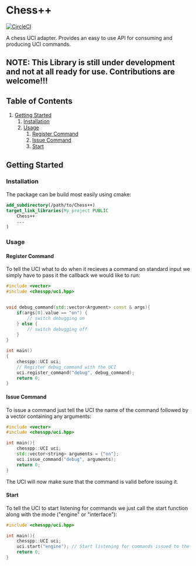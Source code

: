 # Chess++

[![CircleCI](https://circleci.com/gh/The-Pied-Piper/ChessPP.svg?style=svg)](https://circleci.com/gh/The-Pied-Piper/ChessPP)

A chess UCI adapter. Provides an easy to use API for consuming and producing UCI commands.

## NOTE: This Library is still under development and not at all ready for use. Contributions are welcome!!!

## Table of Contents
1. [Getting Started](#getting-started)
    1. [Installation](#installation)
    1. [Usage](#usage)
        1. [Register Command](#register-command)
        1. [Issue Command](#issue-command)
        1. [Start](#start)

## Getting Started

### Installation

The package can be build most easily using cmake:

```cmake
add_subdirectory(/path/to/Chess++)
target_link_libraries(My_project PUBLIC
    Chess++
    ...
)
```

### Usage


#### Register Command

To tell the UCI what to do when it recieves a command on standard input we simply have to pass it the callback we would like to run:

```c++
#include <vector>
#include <chesspp/uci.hpp>


void debug_command(std::vector<Argument> const & args){
    if(args[0].value == "on") {
        // switch debugging on
    } else {
        // switch debugging off
    }
}

int main()
{
    chesspp::UCI uci;
    // Register debug_command with the UCI
    uci.register_command("debug", debug_command);
    return 0;
}
```

#### Issue Command

To issue a command just tell the UCI the name of the command followed by a vector containing any arguments:

```c++
#include <vector>
#include <chesspp/uci.hpp>

int main(){
    chesspp::UCI uci;
    std::vector<string> arguments = {"on"};
    uci.issue_command("debug", arguments);
    return 0;
}
```

The UCI will now make sure that the command is valid before issuing it.

#### Start

To tell the UCI to start listening for commands we just call the start function along with the mode ("engine" or "interface"):

```c++
#include <chesspp/uci.hpp>

int main(){
    chesspp::UCI uci;
    uci.start("engine"); // Start listening for commands issued to the engine from the interface
    return 0;
}


